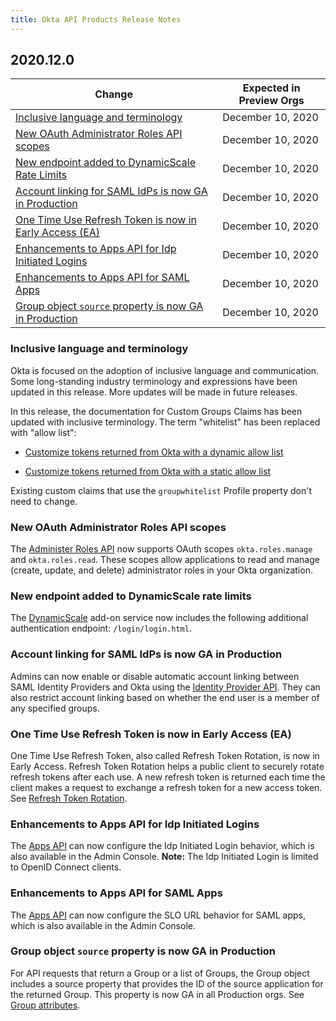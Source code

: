 ```yaml
---
title: Okta API Products Release Notes
---
```


## 2020.12.0

| Change                                                                                              | Expected in Preview Orgs |
|-----------------------------------------------------------------------------------------------------|--------------------------|
| [Inclusive language and terminology](#inclusive-language-and-terminology) | December 10, 2020         |
| [New OAuth Administrator Roles API scopes](#new-oauth-administrator-roles-api-scopes) | December 10, 2020         |
| [New endpoint added to DynamicScale Rate Limits](#new-endpoint-added-to-dynamicscale-rate-limits) | December 10, 2020         |
| [Account linking for SAML IdPs is now GA in Production](#account-linking-for-saml-idps-is-now-ga-in-production) | December 10, 2020  |
| [One Time Use Refresh Token is now in Early Access (EA)](#one-time-use-refresh-token-is-now-in-early-access-ea)      | December 10, 2020         |
| [Enhancements to Apps API for Idp Initiated Logins](#enhancements-to-apps-api-for-idp-initiated-logins) | December 10, 2020         |
| [Enhancements to Apps API for SAML Apps](#enhancements-to-apps-api-for-saml-apps) | December 10, 2020         |
| [Group object `source` property is now GA in Production](#group-object-source-property-is-now-ga-in-production) | December 10, 2020        |

### Inclusive language and terminology

Okta is focused on the adoption of inclusive language and communication. Some long-standing industry terminology and expressions have been updated in this release. More updates will be made in future releases.

In this release, the documentation for Custom Groups Claims has been updated with inclusive terminology. The term "whitelist" has been replaced with "allow list":

- [Customize tokens returned from Okta with a dynamic allow list](/docs/guides/customize-tokens-dynamic/add-groups-claim-dynamic/)

- [Customize tokens returned from Okta with a static allow list](/docs/guides/customize-tokens-dynamic/dynamic-allowlist-org-as)

Existing custom claims that use the `groupwhitelist` Profile property don't need to change.<!--OKTA-344317-->

### New OAuth Administrator Roles API scopes

The [Administer Roles API](/docs/reference/api/roles) now supports OAuth scopes `okta.roles.manage` and `okta.roles.read`. These scopes allow applications to read and manage (create, update, and delete) administrator roles in your Okta organization.<!--OKTA-287229-->

### New endpoint added to DynamicScale rate limits

The [DynamicScale](/docs/reference/rl-dynamic-scale/) add-on service now includes the following additional authentication endpoint: `/login/login.html`.<!--OKTA-342112-->

### Account linking for SAML IdPs is now GA in Production

Admins can now enable or disable automatic account linking between SAML Identity Providers and Okta using the [Identity Provider API](/docs/reference/api/idps/). They can also restrict account linking based on whether the end user is a member of any specified groups. <!--OKTA-334889-->

### One Time Use Refresh Token is now in Early Access (EA)

One Time Use Refresh Token, also called Refresh Token Rotation, is now in Early Access. Refresh Token Rotation helps a public client to securely rotate refresh tokens after each use. A new refresh token is returned each time the client makes a request to exchange a refresh token for a new access token. See [Refresh Token Rotation](/docs/guides/refresh-tokens/refresh-token-rotation/).<!--OKTA-345754-->

### Enhancements to Apps API for Idp Initiated Logins

The [Apps API](/docs/reference/api/apps/) can now configure the Idp Initiated Login behavior, which is also available in the Admin Console. **Note:** The Idp Initiated Login is limited to OpenID Connect clients. <!--OKTA-342821-->

### Enhancements to Apps API for SAML Apps

The [Apps API](/docs/reference/api/apps/) can now configure the SLO URL behavior for SAML apps, which is also available in the Admin Console.<!--OKTA-342882-->

### Group object `source` property is now GA in Production

For API requests that return a Group or a list of Groups, the Group object includes a source property that provides the ID of the source application for the returned Group. This property is now GA in all Production orgs. See [Group attributes](/docs/reference/api/groups/#group-attributes).<!--OKTA-344169-->
